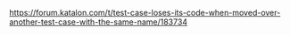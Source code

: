 https://forum.katalon.com/t/test-case-loses-its-code-when-moved-over-another-test-case-with-the-same-name/183734
